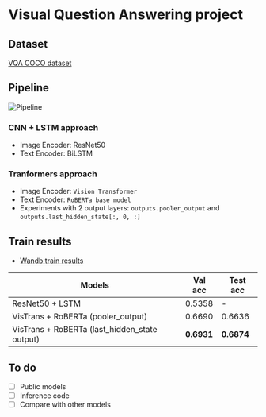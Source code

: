 # Visual Question Answering project

## Dataset
[VQA COCO dataset](https://drive.google.com/file/d/1kc6XNqHZJg27KeBuoAoYj70_1rT92191/view)

## Pipeline

![Pipeline](https://www.mdpi.com/applsci/applsci-13-05079/article_deploy/html/images/applsci-13-05079-g001.png)

### CNN + LSTM approach
+ Image Encoder: ResNet50
+ Text Encoder: BiLSTM


### Tranformers approach
+ Image Encoder: `Vision Transformer`
+ Text Encoder: `RoBERTa base model`
+ Experiments with 2 output layers: `outputs.pooler_output` and `outputs.last_hidden_state[:, 0, :]`

## Train results
+ [Wandb train results](https://wandb.ai/hoannc6/VQA)

| Models | Val acc | Test acc |
|----------|----------|----------|
| ResNet50 + LSTM | 0.5358 | - |
| VisTrans + RoBERTa (pooler_output) | 0.6690 | 0.6636 |
| VisTrans + RoBERTa (last_hidden_state output) | **0.6931** | **0.6874** |

## To do
- [ ] Public models
- [ ] Inference code
- [ ] Compare with other models